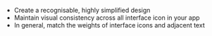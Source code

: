 - Create a recognisable, highly simplified design
- Maintain visual consistency across all interface icon in your app
- In general, match the weights of interface icons and adjacent text